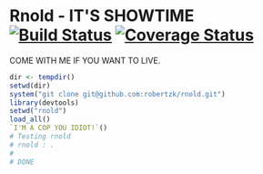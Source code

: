 Rnold - IT'S SHOWTIME [![Build Status](https://travis-ci.org/robertzk/rnold.svg?branch=master)](https://travis-ci.org/robertzk/rnold) [![Coverage Status](https://coveralls.io/repos/robertzk/rnold/badge.svg?branch=master)](https://coveralls.io/r/robertzk/rnold)
===========

COME WITH ME IF YOU WANT TO LIVE.

```r
dir <- tempdir()
setwd(dir)
system("git clone git@github.com:robertzk/rnold.git")
library(devtools)
setwd("rnold")
load_all()
`I'M A COP YOU IDIOT!`()
# Testing rnold
# rnold : .
# 
# DONE
```

